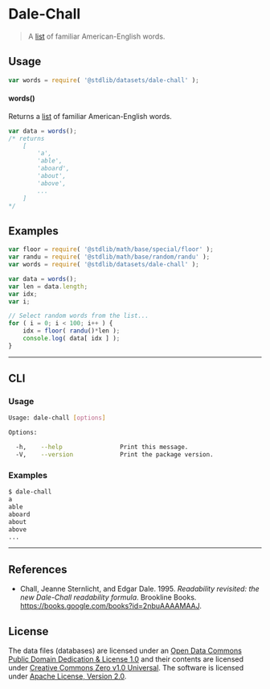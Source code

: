 # Dale-Chall

> A [list][@chall:1995a] of familiar American-English words.


<section class="usage">

## Usage

``` javascript
var words = require( '@stdlib/datasets/dale-chall' );
```

#### words()

Returns a [list][@chall:1995a] of familiar American-English words.

``` javascript
var data = words();
/* returns
    [
        'a',
        'able',
        'aboard',
        'about',
        'above',
        ...
    ]
*/
```

</section>

<!-- /.usage -->


<section class="examples">

<!-- TODO: more creative example. -->

## Examples

``` javascript
var floor = require( '@stdlib/math/base/special/floor' );
var randu = require( '@stdlib/math/base/random/randu' );
var words = require( '@stdlib/datasets/dale-chall' );

var data = words();
var len = data.length;
var idx;
var i;

// Select random words from the list...
for ( i = 0; i < 100; i++ ) {
    idx = floor( randu()*len );
    console.log( data[ idx ] );
}
```

</section>

<!-- /.examples -->


---

<section class="cli">

## CLI

<section class="usage">

### Usage

``` bash
Usage: dale-chall [options]

Options:

  -h,    --help                Print this message.
  -V,    --version             Print the package version.
```

</section>

<!-- /.usage -->


<section class="examples">

### Examples

``` bash
$ dale-chall
a
able
aboard
about
above
...
```

</section>

<!-- /.examples -->

</section>

<!-- /.cli -->


---

<section class="references">

## References

* Chall, Jeanne Sternlicht, and Edgar Dale. 1995. *Readability revisited: the new Dale-Chall readability formula*. Brookline Books. <https://books.google.com/books?id=2nbuAAAAMAAJ>.

</section>

<!-- /.references -->


<!-- <license> -->

## License

The data files (databases) are licensed under an [Open Data Commons Public Domain Dedication & License 1.0][pddl-1.0] and their contents are licensed under [Creative Commons Zero v1.0 Universal][cc0]. The software is licensed under [Apache License, Version 2.0][apache-license].

<!-- </license> -->


<section class="links">

[pddl-1.0]: http://opendatacommons.org/licenses/pddl/1.0/
[cc0]: https://creativecommons.org/publicdomain/zero/1.0
[apache-license]: https://www.apache.org/licenses/LICENSE-2.0

[@chall:1995a]: https://books.google.com/books?id=2nbuAAAAMAAJ 

</section>

<!-- /.links -->
